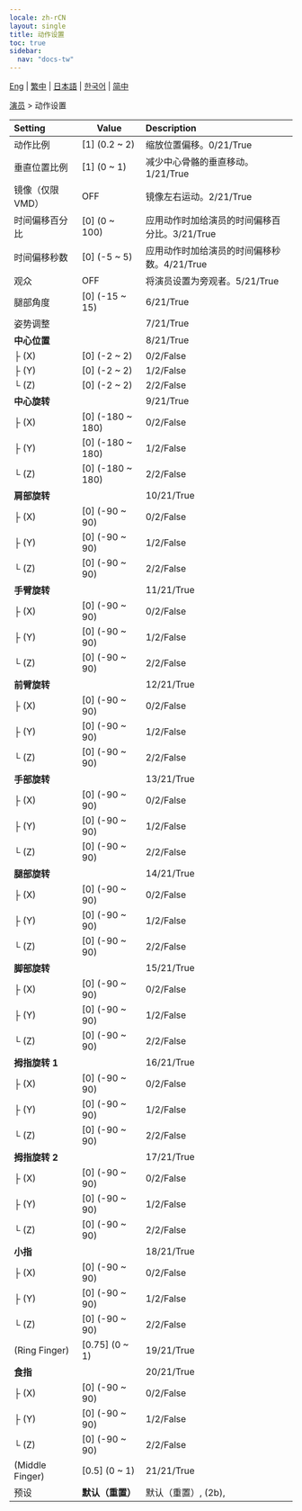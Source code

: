 ```yaml
---
locale: zh-rCN
layout: single
title: 动作设置
toc: true
sidebar:
  nav: "docs-tw"
---
```

[Eng](/dancexr/menu/2025.4/actor/actor_motion) | [繁中](/tw/dancexr/menu/2025.4/actor/actor_motion) | [日本語](/jp/dancexr/menu/2025.4/actor/actor_motion) | [한국어](/kr/dancexr/menu/2025.4/actor/actor_motion) | [简中](/zh/dancexr/menu/2025.4/actor/actor_motion)

[演员](../menu#演员) > 动作设置



| Setting | Value | Description |
| :--- | --- | :--- |
| 动作比例 | [1] (0.2 ~ 2) | 缩放位置偏移。0/21/True
| 垂直位置比例 | [1] (0 ~ 1) | 减少中心骨骼的垂直移动。1/21/True
| 镜像（仅限 VMD） | OFF | 镜像左右运动。2/21/True
| 时间偏移百分比 | [0] (0 ~ 100) | 应用动作时加给演员的时间偏移百分比。3/21/True
| 时间偏移秒数 | [0] (-5 ~ 5) | 应用动作时加给演员的时间偏移秒数。4/21/True
| 观众 | OFF | 将演员设置为旁观者。5/21/True
| 腿部角度 | [0] (-15 ~ 15) | 6/21/True
| 姿势调整 || 7/21/True
| **中心位置** | | 8/21/True
| ├ (X) | [0] (-2 ~ 2) | 0/2/False
| ├ (Y) | [0] (-2 ~ 2) | 1/2/False
| └ (Z) | [0] (-2 ~ 2) | 2/2/False
| **中心旋转** | | 9/21/True
| ├ (X) | [0] (-180 ~ 180) | 0/2/False
| ├ (Y) | [0] (-180 ~ 180) | 1/2/False
| └ (Z) | [0] (-180 ~ 180) | 2/2/False
| **肩部旋转** | | 10/21/True
| ├ (X) | [0] (-90 ~ 90) | 0/2/False
| ├ (Y) | [0] (-90 ~ 90) | 1/2/False
| └ (Z) | [0] (-90 ~ 90) | 2/2/False
| **手臂旋转** | | 11/21/True
| ├ (X) | [0] (-90 ~ 90) | 0/2/False
| ├ (Y) | [0] (-90 ~ 90) | 1/2/False
| └ (Z) | [0] (-90 ~ 90) | 2/2/False
| **前臂旋转** | | 12/21/True
| ├ (X) | [0] (-90 ~ 90) | 0/2/False
| ├ (Y) | [0] (-90 ~ 90) | 1/2/False
| └ (Z) | [0] (-90 ~ 90) | 2/2/False
| **手部旋转** | | 13/21/True
| ├ (X) | [0] (-90 ~ 90) | 0/2/False
| ├ (Y) | [0] (-90 ~ 90) | 1/2/False
| └ (Z) | [0] (-90 ~ 90) | 2/2/False
| **腿部旋转** | | 14/21/True
| ├ (X) | [0] (-90 ~ 90) | 0/2/False
| ├ (Y) | [0] (-90 ~ 90) | 1/2/False
| └ (Z) | [0] (-90 ~ 90) | 2/2/False
| **脚部旋转** | | 15/21/True
| ├ (X) | [0] (-90 ~ 90) | 0/2/False
| ├ (Y) | [0] (-90 ~ 90) | 1/2/False
| └ (Z) | [0] (-90 ~ 90) | 2/2/False
| **拇指旋转 1** | | 16/21/True
| ├ (X) | [0] (-90 ~ 90) | 0/2/False
| ├ (Y) | [0] (-90 ~ 90) | 1/2/False
| └ (Z) | [0] (-90 ~ 90) | 2/2/False
| **拇指旋转 2** | | 17/21/True
| ├ (X) | [0] (-90 ~ 90) | 0/2/False
| ├ (Y) | [0] (-90 ~ 90) | 1/2/False
| └ (Z) | [0] (-90 ~ 90) | 2/2/False
| **小指** | | 18/21/True
| ├ (X) | [0] (-90 ~ 90) | 0/2/False
| ├ (Y) | [0] (-90 ~ 90) | 1/2/False
| └ (Z) | [0] (-90 ~ 90) | 2/2/False
| (Ring Finger) | [0.75] (0 ~ 1) | 19/21/True
| **食指** | | 20/21/True
| ├ (X) | [0] (-90 ~ 90) | 0/2/False
| ├ (Y) | [0] (-90 ~ 90) | 1/2/False
| └ (Z) | [0] (-90 ~ 90) | 2/2/False
| (Middle Finger) | [0.5] (0 ~ 1) | 21/21/True
| 预设 | **默认（重置）** | 默认（重置）, (2b),  |
